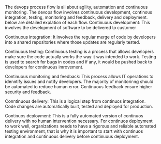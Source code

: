 The devops process flow is all about agility, automation and continuous monitoring.
The devops flow involves continuous development, continous integration, testing, monitoring and feedback, delivery and deployment. below are detailed explation of each flow.
Continuous development:
This involves the development of software to be delivered to customer 

Continuous integration:
It involves the regular merge of code by developers into a shared repositories where those updates are regularly tested.

Continuous testing:
Continuous testing is a process that allows developers make sure the code actually works the way it was intended to work. Testing is used to search for bugs in codes and if any, it would be pushed back to developers for continuous imrovement.

Continuous monitoring and feedback:
This process allows IT operations to idenntify issues and notify developers. The majority of monitorinng should be automated to reduce human error. Continuous feedback ensure higher security and feedback.

Conntinuous delivery:
This is a logical step from continuos integration. Code changes are automatically built, tested and deployed for production.

Continuos deployment: 
This is a fully automated version of continuos delivery with no human intervention necessary. For continuos deployment to work well, organizations needs to have a rigorous and reliable automated testing environment, that is why it is important to start with continuos integration and continuous delivery before continuous deployment.
